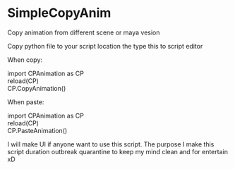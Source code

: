 # SimpleCopyAnim
Copy animation from different scene or maya vesion

Copy python file to your script location the type this to script editor

When copy:

import CPAnimation as CP\
reload(CP)\
CP.CopyAnimation()

When paste:

import CPAnimation as CP\
reload(CP)\
CP.PasteAnimation()

I will make UI if anyone want to use this script. The purpose I make this script duration outbreak quarantine to keep my mind clean and for entertain xD
